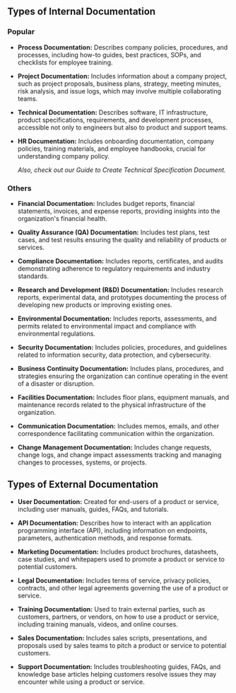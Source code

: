 ## Types of Internal Documentation

### Popular
- **Process Documentation:** Describes company policies, procedures, and processes, including how-to guides, best practices, SOPs, and checklists for employee training.
  
- **Project Documentation:** Includes information about a company project, such as project proposals, business plans, strategy, meeting minutes, risk analysis, and issue logs, which may involve multiple collaborating teams.
  
- **Technical Documentation:** Describes software, IT infrastructure, product specifications, requirements, and development processes, accessible not only to engineers but also to product and support teams.

- **HR Documentation:** Includes onboarding documentation, company policies, training materials, and employee handbooks, crucial for understanding company policy.

  *Also, check out our Guide to Create Technical Specification Document.*

### Others
- **Financial Documentation:** Includes budget reports, financial statements, invoices, and expense reports, providing insights into the organization's financial health.

- **Quality Assurance (QA) Documentation:** Includes test plans, test cases, and test results ensuring the quality and reliability of products or services.

- **Compliance Documentation:** Includes reports, certificates, and audits demonstrating adherence to regulatory requirements and industry standards.

- **Research and Development (R&D) Documentation:** Includes research reports, experimental data, and prototypes documenting the process of developing new products or improving existing ones.

- **Environmental Documentation:** Includes reports, assessments, and permits related to environmental impact and compliance with environmental regulations.

- **Security Documentation:** Includes policies, procedures, and guidelines related to information security, data protection, and cybersecurity.

- **Business Continuity Documentation:** Includes plans, procedures, and strategies ensuring the organization can continue operating in the event of a disaster or disruption.

- **Facilities Documentation:** Includes floor plans, equipment manuals, and maintenance records related to the physical infrastructure of the organization.

- **Communication Documentation:** Includes memos, emails, and other correspondence facilitating communication within the organization.

- **Change Management Documentation:** Includes change requests, change logs, and change impact assessments tracking and managing changes to processes, systems, or projects.

## Types of External Documentation

- **User Documentation:** Created for end-users of a product or service, including user manuals, guides, FAQs, and tutorials.

- **API Documentation:** Describes how to interact with an application programming interface (API), including information on endpoints, parameters, authentication methods, and response formats.

- **Marketing Documentation:** Includes product brochures, datasheets, case studies, and whitepapers used to promote a product or service to potential customers.

- **Legal Documentation:** Includes terms of service, privacy policies, contracts, and other legal agreements governing the use of a product or service.

- **Training Documentation:** Used to train external parties, such as customers, partners, or vendors, on how to use a product or service, including training manuals, videos, and online courses.

- **Sales Documentation:** Includes sales scripts, presentations, and proposals used by sales teams to pitch a product or service to potential customers.

- **Support Documentation:** Includes troubleshooting guides, FAQs, and knowledge base articles helping customers resolve issues they may encounter while using a product or service.
